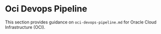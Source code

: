 # Oci Devops Pipeline

This section provides guidance on `oci-devops-pipeline.md` for Oracle Cloud Infrastructure (OCI).